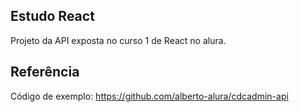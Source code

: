 ## Estudo React

Projeto da API exposta no curso 1 de React no alura.

## Referência

Código de exemplo:
https://github.com/alberto-alura/cdcadmin-api
